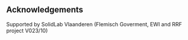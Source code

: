 ## Acknowledgements

Supported by SolidLab Vlaanderen (Flemisch Goverment, EWI and RRF project V023/10)